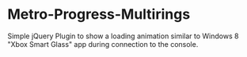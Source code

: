 Metro-Progress-Multirings
=========================

Simple jQuery Plugin to show a loading animation similar to Windows 8 "Xbox Smart Glass" app during connection to the console.